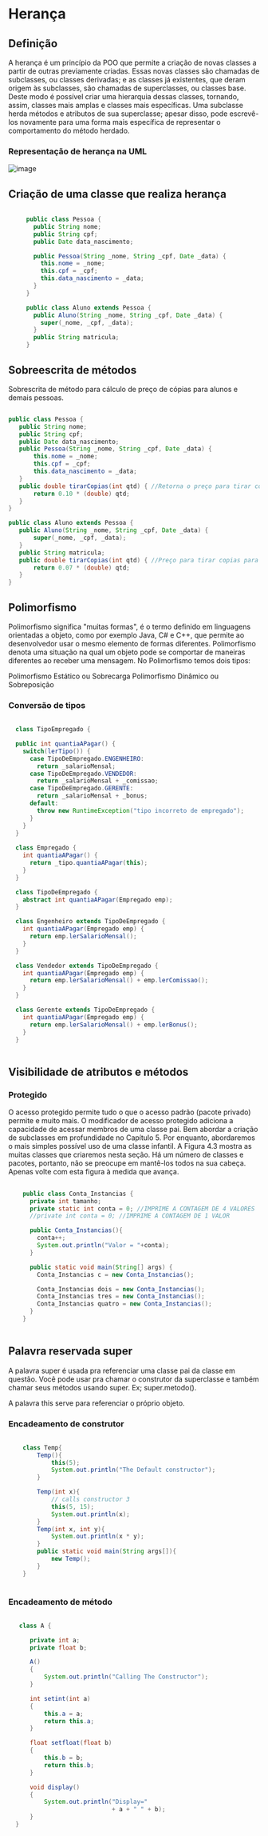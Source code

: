 # Herança

## Definição

A herança é um princípio da POO que permite a criação de novas classes a partir de outras previamente criadas. Essas novas classes são chamadas de subclasses, ou classes derivadas; e as classes já existentes, que deram origem às subclasses, são chamadas de superclasses, ou classes base. Deste modo é possível criar uma hierarquia dessas classes, tornando, assim, classes mais amplas e classes mais específicas. Uma subclasse herda métodos e atributos de sua superclasse; apesar disso, pode escrevê-los novamente para uma forma mais específica de representar o comportamento do método herdado.

### Representação de herança na UML

![image](https://user-images.githubusercontent.com/78000302/190928123-65c59b14-c772-44c5-883e-eb10f06b7663.png)


## Criação de uma classe que realiza herança

 ```java

      public class Pessoa {
        public String nome;
        public String cpf;
        public Date data_nascimento;

        public Pessoa(String _nome, String _cpf, Date _data) {
          this.nome = _nome;
          this.cpf = _cpf;
          this.data_nascimento = _data;
        }
      }

      public class Aluno extends Pessoa {
        public Aluno(String _nome, String _cpf, Date _data) {
          super(_nome, _cpf, _data);
        }
        public String matricula;
      }

  ```

## Sobreescrita de métodos

Sobrescrita de método para cálculo de preço de cópias para alunos e demais pessoas.

 ```java
 
public class Pessoa {
	public String nome;
	public String cpf;
	public Date data_nascimento;
	public Pessoa(String _nome, String _cpf, Date _data) {
		this.nome = _nome;
		this.cpf = _cpf;
		this.data_nascimento = _data;
	}
	public double tirarCopias(int qtd) { //Retorna o preço para tirar copias
		return 0.10 * (double) qtd;
	}
}

public class Aluno extends Pessoa {
	public Aluno(String _nome, String _cpf, Date _data) {
		super(_nome, _cpf, _data);
	}
	public String matricula;
	public double tirarCopias(int qtd) { //Preço para tirar copias para alunos
		return 0.07 * (double) qtd;
	}
}

 ```

## Polimorfismo

Polimorfismo significa "muitas formas", é o termo definido em linguagens orientadas a objeto, como por exemplo Java, C# e C++, que permite ao desenvolvedor usar o mesmo elemento de formas diferentes. Polimorfismo denota uma situação na qual um objeto pode se comportar de maneiras diferentes ao receber uma mensagem. No Polimorfismo temos dois tipos:

Polimorfismo Estático ou Sobrecarga
Polimorfismo Dinâmico ou Sobreposição

### Conversão de tipos

```java
  
  class TipoEmpregado {

  public int quantiaAPagar() {
    switch(lerTipo()) {
      case TipoDeEmpregado.ENGENHEIRO:
        return _salarioMensal;
      case TipoDeEmpregado.VENDEDOR:
        return _salarioMensal + _comissao;
      case TipoDeEmpregado.GERENTE:
        return _salarioMensal + _bonus;
      default:
        throw new RuntimeException("tipo incorreto de empregado");
      }
    }
  }
  
  class Empregado {
    int quantiaAPagar() {
      return _tipo.quantiaAPagar(this);
    }
  }

  class TipoDeEmpregado {
    abstract int quantiaAPagar(Empregado emp);
  }

  class Engenheiro extends TipoDeEmpregado {
    int quantiaAPagar(Empregado emp) {
      return emp.lerSalarioMensal();
    }
  }

  class Vendedor extends TipoDeEmpregado {
    int quantiaAPagar(Empregado emp) {
      return emp.lerSalarioMensal() + emp.lerComissao();
    }
  }

  class Gerente extends TipoDeEmpregado {
    int quantiaAPagar(Empregado emp) {
      return emp.lerSalarioMensal() + emp.lerBonus();
    }
  }
  
  ```

## Visibilidade de atributos e métodos

### Protegido

O acesso protegido permite tudo o que o acesso padrão (pacote privado) permite e muito mais. O modificador de acesso protegido adiciona a capacidade de acessar membros de uma classe pai. Bem abordar a criação de subclasses em profundidade no Capítulo 5. Por enquanto, abordaremos o mais simples possível uso de uma classe infantil. A Figura 4.3 mostra as muitas classes que criaremos nesta seção. Há um número de classes e pacotes, portanto, não se preocupe em mantê-los todos na sua cabeça. Apenas volte com esta figura à medida que avança.

```java
  
    public class Conta_Instancias {
      private int tamanho;
      private static int conta = 0; //IMPRIME A CONTAGEM DE 4 VALORES
      //private int conta = 0; //IMPRIME A CONTAGEM DE 1 VALOR

      public Conta_Instancias(){
        conta++;
        System.out.println("Valor = "+conta);
      }

      public static void main(String[] args) {
        Conta_Instancias c = new Conta_Instancias();

        Conta_Instancias dois = new Conta_Instancias();
        Conta_Instancias tres = new Conta_Instancias();
        Conta_Instancias quatro = new Conta_Instancias();
      }
    }
  
  ```

## Palavra reservada super

A palavra super é usada pra referenciar uma classe pai da classe em questão. Você pode usar pra chamar o construtor da superclasse e também chamar seus métodos usando super. Ex; super.metodo().

A palavra this serve para referenciar o próprio objeto.

### Encadeamento de construtor

```java
  
    class Temp{
        Temp(){
            this(5);
            System.out.println("The Default constructor");
        }

        Temp(int x){
            // calls constructor 3
            this(5, 15);
            System.out.println(x);
        }
        Temp(int x, int y){
            System.out.println(x * y);
        }
        public static void main(String args[]){
            new Temp();
        }
    }
  
  ```

### Encadeamento de método

```java
  
   class A {

      private int a;
      private float b;

      A()
      {
          System.out.println("Calling The Constructor");
      }

      int setint(int a)
      {
          this.a = a;
          return this.a;
      }

      float setfloat(float b)
      {
          this.b = b;
          return this.b;
      }

      void display()
      {
          System.out.println("Display="
                             + a + " " + b);
      }
  }
  
  ```
